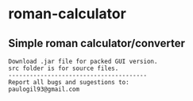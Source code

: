 # roman-calculator
Simple roman calculator/converter
  ---------------------------------------
    Download .jar file for packed GUI version.
    src folder is for source files.
    ---------------------------------------
    Report all bugs and sugestions to:
    paulogil93@gmail.com
